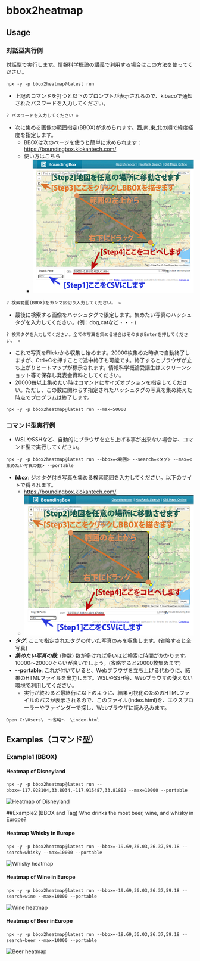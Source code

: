 # bbox2heatmap

## Usage

### 対話型実行例

対話型で実行します。情報科学概論の講義で利用する場合はこの方法を使ってください。

```
npx -y -p bbox2heatmap@latest run
```
* 上記のコマンドを打つと以下のプロンプトが表示されるので、kibacoで通知されたパスワードを入力してください。
```
? パスワードを入力してください »
```
* 次に集める画像の範囲指定(BBOX)が求められます。西,南,東,北の順で緯度経度を指定します。
     * BBOXは次のページを使うと簡単に求められます：https://boundingbox.klokantech.com/
     * 使い方はこちら
         * ![BBOX指定方法](bbox.png)
```
? 検索範囲(BBOX)をカンマ区切り入力してください。 » 
```
* 最後に検索する画像をハッシュタグで限定します。集めたい写真のハッシュタグを入力してください。(例：dog,catなど・・・)
```
? 検索タグを入力してください。全ての写真を集める場合はそのままEnterを押してください。 »
```
* これで写真をFlickrから収集し始めます。20000枚集めた時点で自動終了しますが、Ctrl+Cを押すことで途中終了も可能です。終了するとブラウザが立ち上がりヒートマップが標示されます。情報科学概論受講生はスクリーンショット等で保存し発表会資料としてください。
* 20000毎以上集めたい時はコマンドにサイズオプションを指定してください。ただし、この数に関わらず指定されたハッシュタグの写真を集め終えた時点でプログラムは終了します。
```
npx -y -p bbox2heatmap@latest run --max=50000
```

### コマンド型実行例

* WSLやSSHなど、自動的にブラウザを立ち上げる事が出来ない場合は、コマンド型で実行してください。

```
npx -y -p bbox2heatmap@latest run --bbox=<範囲> --search=<タグ> --max=<集めたい写真の数> --portable
```
* ***bbox***: ジオタグ付き写真を集める検索範囲を入力してください。以下のサイトで得られます。
    * https://boundingbox.klokantech.com/
    * ![BBOX指定方法](bbox.png)
* ***タグ***: ここで指定されたタグの付いた写真のみを収集します。(省略すると全写真)
* ***集めたい写真の数***: (整数) 数が多ければ多いほど検索に時間がかかります。10000～20000ぐらいが良いでしょう。(省略すると20000枚集めます)
* **--portable**: これが付いていると、Webブラウザを立ち上げる代わりに、結果のHTMLファイルを出力します。WSLやSSH等、Webブラウザの使えない環境で利用してください。
    * 実行が終わると最終行に以下のように、結果可視化のためのHTMLファイルのパスが表示されるので、このファイル(index.html)を、エクスプローラーやファインダーで探し、Webブラウザに読み込みます。

```
Open C:\Users\　～省略～　\index.html
```

## Examples（コマンド型）

### Example1 (BBOX)
#### Heatmap of Disneyland
```(sh)
npx -y -p bbox2heatmap@latest run --bbox=-117.928104,33.8034,-117.915487,33.81802 --max=10000 --portable
```
![Heatmap of Disneyland](https://c2.staticflickr.com/6/5816/22104260050_3689909114_z.jpg "Heatmap of Disneyland")

##Example2 (BBOX and Tag)
Who drinks the most beer, wine, and whisky in Europe?

#### Heatmap Whisky in Europe
```(sh)
npx -y -p bbox2heatmap@latest run --bbox=-19.69,36.03,26.37,59.18 --search=whisky --max=10000 --portable
```
![Whisky heatmap](https://c1.staticflickr.com/1/723/22110621818_23ba4eef64_z.jpg "Whisky in Europe")

#### Heatmap of Wine in Europe
```(sh)
npx -y -p bbox2heatmap@latest run --bbox=-19.69,36.03,26.37,59.18 --search=wine --max=10000 --portable
```
![Wine heatmap](https://c1.staticflickr.com/1/630/21677292443_ef99646bf3_z.jpg "Wine in Europe")

#### Heatmap of Beer inEurope
```(sh)
npx -y -p bbox2heatmap@latest run --bbox=-19.69,36.03,26.37,59.18 --search=beer --max=10000 --portable
```
![Beer heatmap](https://c2.staticflickr.com/6/5830/21675589384_56fa290cb6_z.jpg "Beer in Europe")
